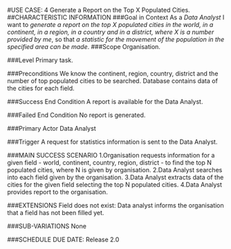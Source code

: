 #USE CASE: 4 Generate a Report on the Top X Populated Cities.
##CHARACTERISTIC INFORMATION
###Goal in Context
As a *Data Analyst* I want to *generate a report on the top X populated cities in the world, in a continent, in a region, in a country and in a district, where X is a number provided by me*, so that *a statistic for the movement of the population in the specified area can be made*.
###Scope
Organisation.

###Level
Primary task.

###Preconditions
We know the continent, region, country, district and the number of top populated cities to be searched. Database contains data of the cities for each field.

###Success End Condition
A report is available for the Data Analyst.

###Failed End Condition
No report is generated.

###Primary Actor
Data Analyst

###Trigger
A request for statistics information is sent to the Data Analyst.

###MAIN SUCCESS SCENARIO
1.Organisation requests information for a given field - world, continent, country, region, district - to find the top N populated cities, where N is given by organisation.
2.Data Analyst searches into each field given by the organisation.
3.Data Analyst extracts data of the cities for the given field selecting the top N populated cities.
4.Data Analyst provides report to the organisation.

###EXTENSIONS
Field does not exist:
Data analyst informs the organisation that a field has not been filled yet.

###SUB-VARIATIONS
None

###SCHEDULE
DUE DATE: Release 2.0